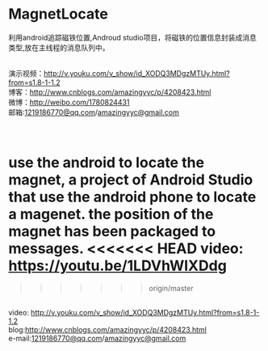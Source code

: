 # MagnetLocate

利用android追踪磁铁位置,Androud studio项目，将磁铁的位置信息封装成消息类型,放在主线程的消息队列中。

<br>演示视频：http://v.youku.com/v_show/id_XODQ3MDgzMTUy.html?from=s1.8-1-1.2
<br>博客：http://www.cnblogs.com/amazingyyc/p/4208423.html
<br>微博：http://weibo.com/1780824431
<br>邮箱:1219186770@qq.com/amazingyyc@gmail.com

<br>use the android to locate the magnet, a project of Android Studio that use the android phone to locate a magenet.
the position of the magnet has been packaged to messages.
<<<<<<< HEAD
video: https://youtu.be/1LDVhWIXDdg
=======
>>>>>>> origin/master

<br>video: http://v.youku.com/v_show/id_XODQ3MDgzMTUy.html?from=s1.8-1-1.2
<br>blog:http://www.cnblogs.com/amazingyyc/p/4208423.html
<br>e-mail:1219186770@qq.com/amazingyyc@gmail.com
